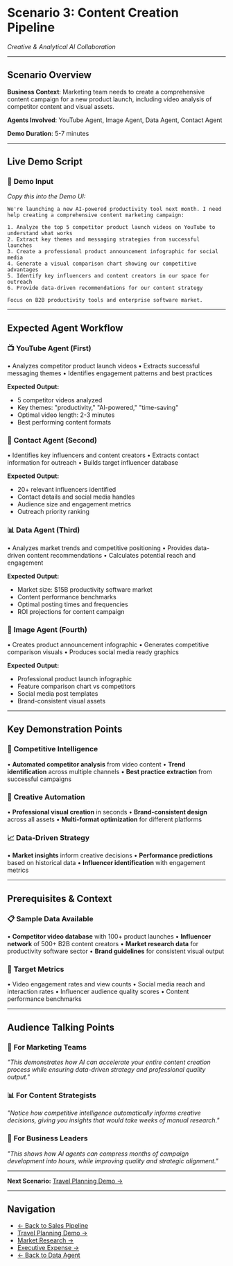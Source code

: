 # Scenario 3: Content Creation Pipeline
*Creative & Analytical AI Collaboration*

---

## Scenario Overview

**Business Context**: Marketing team needs to create a comprehensive content campaign for a new product launch, including video analysis of competitor content and visual assets.

**Agents Involved**: YouTube Agent, Image Agent, Data Agent, Contact Agent

**Demo Duration**: 5-7 minutes

---

## Live Demo Script

### 🎯 **Demo Input**
*Copy this into the Demo UI:*

```
We're launching a new AI-powered productivity tool next month. I need help creating a comprehensive content marketing campaign:

1. Analyze the top 5 competitor product launch videos on YouTube to understand what works
2. Extract key themes and messaging strategies from successful launches
3. Create a professional product announcement infographic for social media
4. Generate a visual comparison chart showing our competitive advantages
5. Identify key influencers and content creators in our space for outreach
6. Provide data-driven recommendations for our content strategy

Focus on B2B productivity tools and enterprise software market.
```

---

## Expected Agent Workflow

### 📺 **YouTube Agent** (First)
• Analyzes competitor product launch videos
• Extracts successful messaging themes
• Identifies engagement patterns and best practices

**Expected Output:**
- 5 competitor videos analyzed
- Key themes: "productivity," "AI-powered," "time-saving"
- Optimal video length: 2-3 minutes
- Best performing content formats

### 👥 **Contact Agent** (Second)
• Identifies key influencers and content creators
• Extracts contact information for outreach
• Builds target influencer database

**Expected Output:**
- 20+ relevant influencers identified
- Contact details and social media handles
- Audience size and engagement metrics
- Outreach priority ranking

### 📊 **Data Agent** (Third)
• Analyzes market trends and competitive positioning
• Provides data-driven content recommendations
• Calculates potential reach and engagement

**Expected Output:**
- Market size: $15B productivity software market
- Content performance benchmarks
- Optimal posting times and frequencies
- ROI projections for content campaign

### 🎨 **Image Agent** (Fourth)
• Creates product announcement infographic
• Generates competitive comparison visuals
• Produces social media ready graphics

**Expected Output:**
- Professional product launch infographic
- Feature comparison chart vs competitors
- Social media post templates
- Brand-consistent visual assets

---

## Key Demonstration Points

### 🎯 **Competitive Intelligence**
• **Automated competitor analysis** from video content
• **Trend identification** across multiple channels
• **Best practice extraction** from successful campaigns

### 🎨 **Creative Automation**
• **Professional visual creation** in seconds
• **Brand-consistent design** across all assets
• **Multi-format optimization** for different platforms

### 📈 **Data-Driven Strategy**
• **Market insights** inform creative decisions
• **Performance predictions** based on historical data
• **Influencer identification** with engagement metrics

---

## Prerequisites & Context

### 📋 **Sample Data Available**
• **Competitor video database** with 100+ product launches
• **Influencer network** of 500+ B2B content creators
• **Market research data** for productivity software sector
• **Brand guidelines** for consistent visual output

### 🎯 **Target Metrics**
• Video engagement rates and view counts
• Social media reach and interaction rates
• Influencer audience quality scores
• Content performance benchmarks

---

## Audience Talking Points

### 🎨 **For Marketing Teams**
*"This demonstrates how AI can accelerate your entire content creation process while ensuring data-driven strategy and professional quality output."*

### 📊 **For Content Strategists**
*"Notice how competitive intelligence automatically informs creative decisions, giving you insights that would take weeks of manual research."*

### 💼 **For Business Leaders**
*"This shows how AI agents can compress months of campaign development into hours, while improving quality and strategic alignment."*

---

**Next Scenario:** [Travel Planning Demo →](scenario-04-travel-planning.md)

---

## Navigation
- [← Back to Sales Pipeline](scenario-02-sales-pipeline.md)
- [Travel Planning Demo →](scenario-04-travel-planning.md)
- [Market Research →](scenario-05-market-research.md)
- [Executive Expense →](scenario-01-executive-expense.md)
- [← Back to Data Agent](../agents/data-agent.md) 